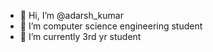 - 👋 Hi, I’m @adarsh_kumar
- 👀 I’m computer science engineering student
- 🌱 I’m currently 3rd yr student

  
